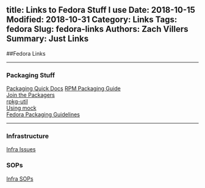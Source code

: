 title: Links to Fedora Stuff I use
Date: 2018-10-15
Modified: 2018-10-31
Category: Links
Tags: fedora
Slug: fedora-links
Authors: Zach Villers
Summary: Just Links
---

##Fedora Links


---

### **Packaging Stuff**                                                                                   

 [Packaging Quick Docs](https://docs.fedoraproject.org/quick-docs/en-US/creating-rpm-packages.html)
 [RPM Packaging Guide](https://rpm-packaging-guide.github.io)                                       
 [Join the Packagers](https://fedoraproject.org/wiki/Join_the_package_collection_maintainers)       
 [rpkg-util](https://pagure.io/rpkg-util)                                                           
 [Using mock](https://fedoraproject.org/wiki/Using_Mock_to_test_package_builds)                     
 [Fedora Packaging Guidelines](https://fedoraproject.org/wiki/Packaging:Guidelines)                 

---

### **Infrastructure**

 [Infra Issues](https://pagure.io/fedora-infrastructure/issues)


### **SOPs**                                                  

 [Infra SOPs](https://docs.pagure.org/infra-docs/)



